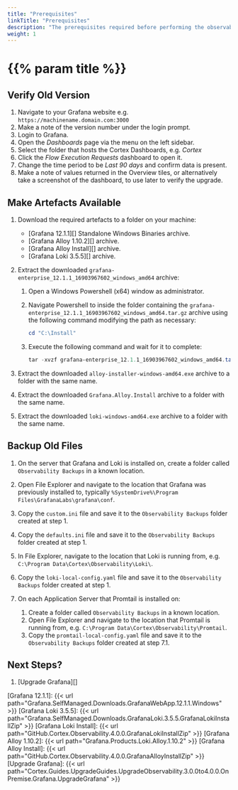 ```yaml
---
title: "Prerequisites"
linkTitle: "Prerequisites"
description: "The prerequisites required before performing the observability upgrade."
weight: 1
---
```


# {{% param title %}}

## Verify Old Version

1. Navigate to your Grafana website e.g. `https://machinename.domain.com:3000`
1. Make a note of the version number under the login prompt.
1. Login to Grafana.
1. Open the *Dashboards* page via the menu on the left sidebar.
1. Select the folder that hosts the Cortex Dashboards, e.g. *Cortex*
1. Click the *Flow Execution Requests* dashboard to open it.
1. Change the time period to be *Last 90 days* and confirm data is present.
1. Make a note of values returned in the Overview tiles, or alternatively take a screenshot of the dashboard, to use later to verify the upgrade.

## Make Artefacts Available

1. Download the required artefacts to a folder on your machine:

    * [Grafana 12.1.1][] Standalone Windows Binaries archive.
    * [Grafana Alloy 1.10.2][] archive.
    * [Grafana Alloy Install][] archive.
    * [Grafana Loki 3.5.5][] archive.

1. Extract the downloaded `grafana-enterprise_12.1.1_16903967602_windows_amd64` archive:
    1. Open a Windows Powershell (x64) window as administrator.
    1. Navigate Powershell to inside the folder containing the `grafana-enterprise_12.1.1_16903967602_windows_amd64.tar.gz` archive using the following command modifying the path as necessary:

        ``` Powershell
        cd "C:\Install"
        ```

    1. Execute the following command and wait for it to complete:

        ``` Powershell
        tar -xvzf grafana-enterprise_12.1.1_16903967602_windows_amd64.tar.gz
        ```

1. Extract the downloaded `alloy-installer-windows-amd64.exe` archive to a folder with the same name.
1. Extract the downloaded `Grafana.Alloy.Install` archive to a folder with the same name.
1. Extract the downloaded `loki-windows-amd64.exe` archive to a folder with the same name.

## Backup Old Files

1. On the server that Grafana and Loki is installed on, create a folder called `Observability Backups` in a known location.
1. Open File Explorer and navigate to the location that Grafana was previously installed to, typically `%SystemDrive%\Program Files\GrafanaLabs\grafana\conf`.
1. Copy the `custom.ini` file and save it to the `Observability Backups` folder created at step 1.
1. Copy the `defaults.ini` file and save it to the `Observability Backups` folder created at step 1.
1. In File Explorer, navigate to the location that Loki is running from, e.g. `C:\Program Data\Cortex\Observability\Loki\`.
1. Copy the `loki-local-config.yaml` file and save it to the `Observability Backups` folder created at step 1.
1. On each Application Server that Promtail is installed on:

    1. Create a folder called `Observability Backups` in a known location.
    1. Open File Explorer and navigate to the location that Promtail is running from, e.g. `C:\Program Data\Cortex\Observability\Promtail`.
    1. Copy the `promtail-local-config.yaml` file and save it to the `Observability Backups` folder created at step 7.1.

## Next Steps?

1. [Upgrade Grafana][]

[Grafana 12.1.1]: {{< url path="Grafana.SelfManaged.Downloads.GrafanaWebApp.12.1.1.Windows" >}}
[Grafana Loki 3.5.5]: {{< url path="Grafana.SelfManaged.Downloads.GrafanaLoki.3.5.5.GrafanaLokiInstallZip" >}}
[Grafana Loki Install]: {{< url path="GitHub.Cortex.Observability.4.0.0.GrafanaLokiInstallZip" >}}
[Grafana Alloy 1.10.2]:  {{< url path="Grafana.Products.Loki.Alloy.1.10.2" >}}
[Grafana Alloy Install]: {{< url path="GitHub.Cortex.Observability.4.0.0.GrafanaAlloyInstallZip" >}}
[Upgrade Grafana]: {{< url path="Cortex.Guides.UpgradeGuides.UpgradeObservability.3.0.0to4.0.0.OnPremise.Grafana.UpgradeGrafana" >}}

